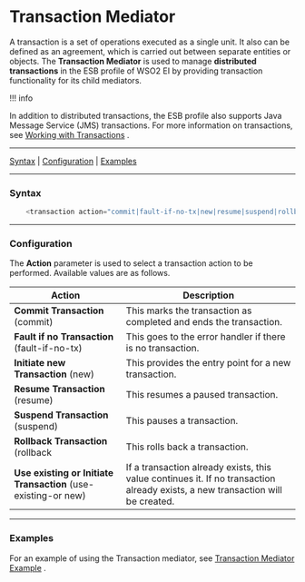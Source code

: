 # Transaction Mediator

A transaction is a set of operations executed as a single unit. It also
can be defined as an agreement, which is carried out between separate
entities or objects. The **Transaction Mediator** is used to manage
**distributed transactions** in the ESB profile of WSO2 EI by providing
transaction functionality for its child mediators.

!!! info

In addition to distributed transactions, the ESB profile also supports
Java Message Service (JMS) transactions. For more information on
transactions, see [Working with
Transactions](https://docs.wso2.com/display/EI650/Working+with+Transactions)
.


  

------------------------------------------------------------------------

[Syntax](#TransactionMediator-Syntax) \|
[Configuration](#TransactionMediator-Configuration) \|
[Examples](#TransactionMediator-Examples)

------------------------------------------------------------------------

### Syntax

``` java
    <transaction action="commit|fault-if-no-tx|new|resume|suspend|rollback|use-existing-or-new"/>
```

------------------------------------------------------------------------

### Configuration

The **Action** parameter is used to select a transaction action to be
performed. Available values are as follows.

| **Action**                                                     | Description                                                                                                                    |
|----------------------------------------------------------------|--------------------------------------------------------------------------------------------------------------------------------|
| **Commit Transaction** (commit)                                | This marks the transaction as completed and ends the transaction.                                                              |
| **Fault if no Transaction** (fault-if-no-tx)                   | This goes to the error handler if there is no transaction.                                                                     |
| **Initiate new Transaction** (new)                             | This provides the entry point for a new transaction.                                                                           |
| **Resume Transaction** (resume)                                | This resumes a paused transaction.                                                                                             |
| **Suspend Transaction** (suspend)                              | This pauses a transaction.                                                                                                     |
| **Rollback Transaction** (rollback                             | This rolls back a transaction.                                                                                                 |
| **Use existing or Initiate Transaction** (use-existing-or new) | If a transaction already exists, this value continues it. If no transaction already exists, a new transaction will be created. |

  

------------------------------------------------------------------------

### Examples

For an example of using the Transaction mediator, see [Transaction
Mediator Example](_Transaction_Mediator_Example_) .

  
